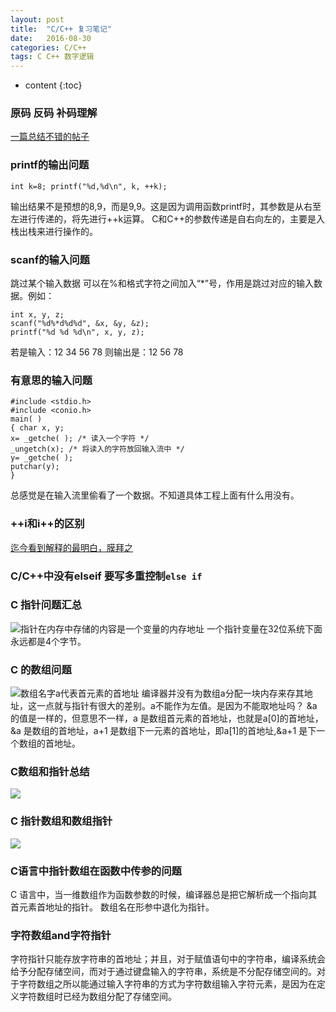 ```yaml
---
layout: post
title:  "C/C++ 复习笔记"
date:   2016-08-30 
categories: C/C++ 
tags: C C++ 数字逻辑
---
```


* content
{:toc}

### 原码 反码 补码理解
[一篇总结不错的帖子](http://www.cnblogs.com/zhangziqiu/archive/2011/03/30/ComputerCode.html)

### printf的输出问题
```
int k=8; printf("%d,%d\n", k, ++k);
```
输出结果不是预想的8,9，而是9,9。这是因为调用函数printf时，其参数是从右至左进行传递的，将先进行++k运算。
C和C++的参数传递是自右向左的，主要是入栈出栈来进行操作的。




### scanf的输入问题
跳过某个输入数据
可以在%和格式字符之间加入“*”号，作用是跳过对应的输入数据。例如：
```
int x, y, z;
scanf("%d%*d%d%d", &x, &y, &z);
printf("%d %d %d\n", x, y, z);
```
若是输入：12 34 56 78 则输出是：12 56 78

### 有意思的输入问题
```
#include <stdio.h>
#include <conio.h>
main( )
{ char x, y;
x= _getche( ); /* 读入一个字符 */
_ungetch(x); /* 将读入的字符放回输入流中 */
y= _getche( );
putchar(y);
}
```
总感觉是在输入流里偷看了一个数据。不知道具体工程上面有什么用没有。

### ++i和i++的区别
[迄今看到解释的最明白，膜拜之](https://www.zhihu.com/question/19811087)

### C/C++中没有elseif 要写多重控制`else if`

### C 指针问题汇总
![指针在内存中存储的内容是一个变量的内存地址](https://cl.ly/0W1W3x3T2H0z/pointer.jpg)
一个指针变量在32位系统下面永远都是4个字节。


### C 的数组问题
![数组名字a代表首元素的首地址](https://cl.ly/0W1W3x3T2H0z/pointer.jpg)
编译器并没有为数组a分配一块内存来存其地址，这一点就与指针有很大的差别。a不能作为左值。是因为不能取地址吗？
&a 的值是一样的，但意思不一样，a 是数组首元素的首地址，也就是a[0]的首地址，&a 是数组的首地址，a+1 是数组下一元素的首地址，即a[1]的首地址,&a+1 是下一个数组的首地址。


### C数组和指针总结
![](https://cl.ly/2G1l3q3W3Z1p/array1.png)

### C 指针数组和数组指针
![](http://c.biancheng.net/cpp/uploads/allimg/120205/1-120205202113a8.jpg)

### C语言中指针数组在函数中传参的问题
C 语言中，当一维数组作为函数参数的时候，编译器总是把它解析成一个指向其首元素首地址的指针。
数组名在形参中退化为指针。

### 字符数组and字符指针
字符指针只能存放字符串的首地址；并且，对于赋值语句中的字符串，编译系统会给予分配存储空间，而对于通过键盘输入的字符串，系统是不分配存储空间的。对于字符数组之所以能通过输入字符串的方式为字符数组输入字符元素，是因为在定义字符数组时已经为数组分配了存储空间。
